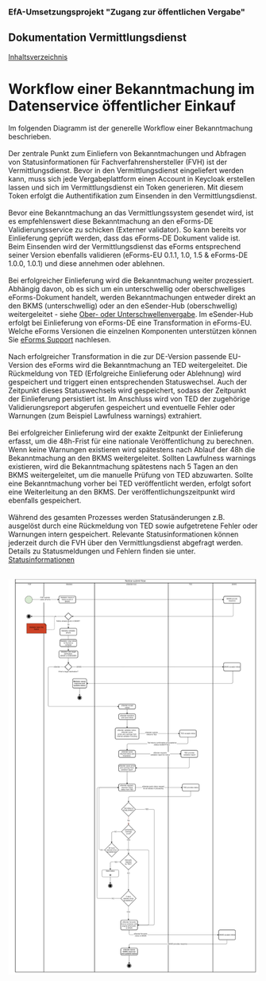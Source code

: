 ### EfA-Umsetzungsprojekt "Zugang zur öffentlichen Vergabe"
## Dokumentation Vermittlungsdienst
[Inhaltsverzeichnis](/documentation/documentation.md)
<br>

# Workflow einer Bekanntmachung im Datenservice öffentlicher Einkauf

Im folgenden Diagramm ist der generelle Workflow einer Bekanntmachung beschrieben.
<br><br>
Der zentrale Punkt zum Einliefern von Bekanntmachungen und Abfragen von Statusinformationen für Fachverfahrenshersteller (FVH) ist der Vermittlungsdienst. Bevor in den Vermittlungsdienst eingeliefert werden kann, muss sich jede Vergabeplattform einen Account in Keycloak erstellen lassen und sich im Vermittlungsdienst ein Token generieren. Mit diesem Token erfolgt die Authentifikation zum Einsenden in den Vermittlungsdienst.
<br><br>
Bevor eine Bekanntmachung an das Vermittlungssystem gesendet wird, ist es empfehlenswert diese Bekanntmachung an den eForms-DE Validierungsservice zu schicken (Externer validator). So kann bereits vor Einlieferung geprüft werden, dass das eForms-DE Dokument valide ist. Beim Einsenden wird der Vermittlungsdienst das eForms entsprechend seiner Version ebenfalls validieren (eForms-EU 0.1.1, 1.0, 1.5 & eForms-DE 1.0.0, 1.0.1) und diese annehmen oder ablehnen. 
<br><br>
Bei erfolgreicher Einlieferung wird die Bekanntmachung weiter prozessiert. Abhängig davon, ob es sich um ein unterschwellig oder oberschwelliges eForms-Dokument handelt, werden Bekanntmachungen entweder direkt an den BKMS (unterschwellig) oder an den eSender-Hub (oberschwellig) weitergeleitet - siehe [Ober- oder Unterschwellenvergabe](/documentation/Ober-oder_unterschwellenvergabe.md). Im eSender-Hub erfolgt bei Einlieferung von eForms-DE eine Transformation in eForms-EU. Welche eForms Versionen die einzelnen Komponenten unterstützen können Sie [eForms Support](/documentation/eForms_support.md) nachlesen.
<br><br>
Nach erfolgreicher Transformation in die zur DE-Version passende EU-Version des eForms wird die Bekanntmachung an TED weitergeleitet. Die Rückmeldung von TED (Erfolgreiche Einlieferung oder Ablehnung) wird gespeichert und triggert einen entsprechenden Statuswechsel. Auch der Zeitpunkt dieses Statuswechsels wird gespeichert, sodass der Zeitpunkt der Einlieferung persistiert ist. Im Anschluss wird von TED der zugehörige Validierungsreport abgerufen gespeichert und eventuelle Fehler oder Warnungen (zum Beispiel Lawfulness warnings) extrahiert. 
<br><br>
Bei erfolgreicher Einlieferung wird der exakte Zeitpunkt der Einlieferung erfasst, um die 48h-Frist für eine nationale Veröffentlichung zu berechnen. Wenn keine Warnungen existieren wird spätestens nach Ablauf der 48h die Bekanntmachung an den BKMS weitergeleitet. Sollten Lawfulness warnings existieren, wird die Bekanntmachung spätestens nach 5 Tagen an den BKMS weitergeleitet, um die manuelle Prüfung von TED abzuwarten. Sollte eine Bekanntmachung vorher bei TED veröffentlicht werden, erfolgt sofort eine Weiterleitung an den BKMS. Der veröffentlichungszeitpunkt wird ebenfalls gespeichert.
<br><br>
Während des gesamten Prozesses werden Statusänderungen z.B. ausgelöst durch eine Rückmeldung von TED sowie aufgetretene Fehler oder Warnungen intern gespeichert. Relevante Statusinformationen können jederzeit durch die FVH über den Vermittlungsdienst abgefragt werden. Details zu Statusmeldungen und Fehlern finden sie unter. [Statusinformationen](documentation\Status_information.md) 
<br><br>

![Workflow Diagramm](/documentation/images/workflow_2.png)


